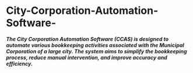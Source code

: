# City-Corporation-Automation-Software-

***The City Corporation Automation Software (CCAS) is designed to automate 
various bookkeeping activities associated with the Municipal Corporation of a 
large city. The system aims to simplify the bookkeeping process, reduce manual 
intervention, and improve accuracy and efficiency.***
